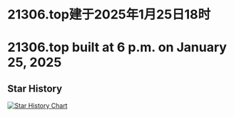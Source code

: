 # 21306.top建于2025年1月25日18时
# 21306.top built at 6 p.m. on January 25, 2025

## Star History

[![Star History Chart](https://api.star-history.com/svg?repos=Zmh20121211/21306.top&type=Date)](https://www.star-history.com/#Zmh20121211/21306.top&Date)
